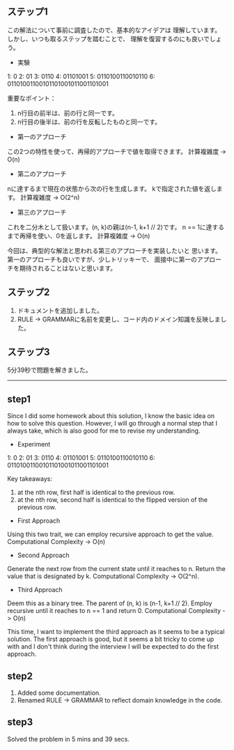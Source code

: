 ## ステップ1

この解法について事前に調査したので、基本的なアイデアは
理解しています。しかし、いつも取るステップを踏むことで、
理解を復習するのにも良いでしょう。

* 実験

1: 0
2: 01
3: 0110
4: 01101001
5: 0110100110010110
6: 01101001100101101001011001101001

重要なポイント：

1. n行目の前半は、前の行と同一です。
2. n行目の後半は、前の行を反転したものと同一です。

* 第一のアプローチ

この2つの特性を使って、再帰的アプローチで値を取得できます。
計算複雑度 -> O(n)

* 第二のアプローチ

nに達するまで現在の状態から次の行を生成します。
kで指定された値を返します。
計算複雑度 -> O(2^n)

* 第三のアプローチ

これを二分木として扱います。(n, k)の親は(n-1, k+1 // 2)です。
n == 1に達するまで再帰を使い、0を返します。
計算複雑度 -> O(n)

今回は、典型的な解法と思われる第三のアプローチを実装したいと
思います。第一のアプローチも良いですが、少しトリッキーで、
面接中に第一のアプローチを期待されることはないと思います。

## ステップ2

1. ドキュメントを追加しました。
2. RULE -> GRAMMARに名前を変更し、コード内のドメイン知識を反映しました。

## ステップ3

5分39秒で問題を解きました。

---

## step1

Since I did some homework about this solution, I know the basic idea
on how to solve this question. However, I will go through a normal step
that I always take, which is also good for me to revise my understanding.

* Experiment

1: 0
2: 01
3: 0110
4: 01101001
5: 0110100110010110
6: 01101001100101101001011001101001

Key takeaways:

1. at the nth row, first half is identical to the previous row.
2. at the nth row, second half is identical to the flipped version of
the previous row.

* First Approach

Using this two trait, we can employ recursive approach to get the value.
Computational Complexity -> O(n)

* Second Approach

Generate the next row from the current state until it reaches to n.
Return the value that is designated by k.
Computational Complexity -> O(2^n).

* Third Approach

Deem this as a binary tree. The parent of (n, k) is (n-1, k+1 // 2).
Employ recursive until it reaches to n == 1 and return 0.
Computational Complexity -> O(n)

This time, I want to implement the third approach as it seems to be
a typical solution. The first approach is good, but it seems a bit
tricky to come up with and I don't think during the interview I will
be expected to do the first approach.

## step2

1. Added some documentation.
2. Renamed RULE -> GRAMMAR to reflect domain knowledge in the code.

## step3

Solved the problem in 5 mins and 39 secs.

